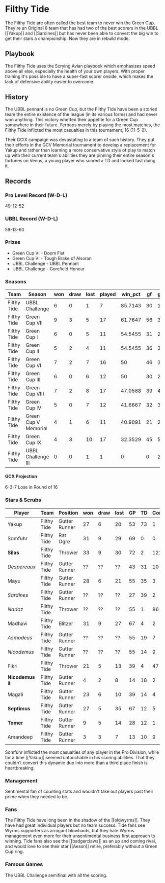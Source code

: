 # Filthy Tide

The Filthy Tide are often called the best team to never win the Green Cup. They're an Original 8 team that has had two of the best scorers in the UBBL [[Yakup]] and [[Sardines]] but has never been able to convert the big win to get their stars a championship. Now they are in rebuild mode.

## Playbook

The Filthy Tide uses the Scrying Avian playbook which emphasizes speed above all else, especially the health of your own players. With proper training it's possible to have a super-fast scorer onside, which makes the lack of defensive ability easier to overcome.

## History

The UBBL pennant is no Green Cup, but the Filthy Tide have been a storied team the entire existence of the league (in its various forms) and had never won anything. This victory whetted their appetite for a Green Cup somewhere in their future. Perhaps merely by playing the most matches, the Filthy Tide inflicted the most casualties in this tournament, 16 (11-5-0).

Their GCIX campaign was devastating to a team of such history. They put their efforts in the GCV Memorial tournament to develop a replacement for Yakup and rather than learning a more conservative style of play to match up with their current team's abilities they are pinning their entire season's fortunes on Venus, a young player who scored a TD and looked fast doing it.

## Records

### Pro Level Record (W-D-L)

49-12-52

### UBBL Record (W-D-L)

59-13-60

### Prizes

* Green Cup VI - Doom Fist
* Green Cup VI - Tough Brake of Alsoran
* UBBL Challenge - UBBL Pennant
* UBBL Challenge - Gorefield Honour

### Seasons

| Team        | Season               | won  | draw | lost | played | win_pct | gf   | ga   | cas  | tcdiff | ff   |
|-------------|----------------------|------|------|------|--------|---------|------|------|------|--------|------|
| Filthy Tide | UBBL Challenge       |    6 |    0 |    1 |      7 | 85.7143 |   30 |   15 |   16 |      7 |    2 |
| Filthy Tide | Green Cup VII        |    9 |    3 |    5 |     17 | 61.7647 |   56 |   37 |   21 |     -3 |    0 |
| Filthy Tide | Green Cup I          |    6 |    0 |    5 |     11 | 54.5455 |   31 |   26 |   13 |     -9 |    0 |
| Filthy Tide | Green Cup II         |    5 |    2 |    4 |     11 | 54.5455 |   36 |   32 |   11 |    -17 |    0 |
| Filthy Tide | Green Cup VI         |    7 |    2 |    7 |     16 |      50 |   46 |   35 |   33 |      3 |    2 |
| Filthy Tide | Green Cup III        |    6 |    0 |    6 |     12 |      50 |   30 |   29 |   12 |    -27 |    0 |
| Filthy Tide | Green Cup VIII       |    7 |    2 |    8 |     17 | 47.0588 |   39 |   40 |   42 |     -4 |   -4 |
| Filthy Tide | Green Cup IV         |    5 |    0 |    7 |     12 | 41.6667 |   32 |   38 |   11 |    -32 |    1 |
| Filthy Tide | Green Cup V Memorial |    4 |    1 |    6 |     11 | 40.9091 |   21 |   20 |   15 |     -3 |   -1 |
| Filthy Tide | Green Cup IX         |    4 |    3 |   10 |     17 | 32.3529 |   45 |   57 |   16 |    -23 |   -1 |
| Filthy Tide | UBBL Challenge III   |    0 |    0 |    1 |      1 |       0 |    0 |    2 |    0 |     -5 |    0 |

#### GCX Projection

6-3-7 Lose in Round of 16

### Stars & Scrubs

| Player       | Team        | Position      | won  | draw | lost | GP   | TD   | Comp | Ints | BH   | SI   | Ki   | MVP  | SPP  |
|--------------|-------------|---------------|------|------|------|------|------|------|------|------|------|------|------|------|
| Yakup       | Filthy Tide | Gutter Runner |   27 |    6 |   20 |   53 |   73 |    1 |    0 |    0 |    1 |    0 |    4 |  242 |
| Somfuhr     | Filthy Tide | Rat Ogre      |   31 |    9 |   29 |   69 |    0 |    0 |    0 |   42 |   13 |    6 |    6 |  152 |
| **Silas**      | Filthy Tide | Thrower       |   33 |    9 |   30 |   72 |    2 |  121 |    2 |    1 |    0 |    0 |    2 |  143 |
| *Despereaux* | Filthy Tide | Gutter Runner | ?? | ?? | ?? | 43 | 31 | 10 | 1 | 1 | 0 | 0 | 5 | 132 |
| Mayu        | Filthy Tide | Gutter Runner |   28 |    6 |   21 |   55 |   35 |    3 |    2 |    1 |    0 |    0 |    3 |  129 |
| *Sardines* | Filthy Tide | Gutter Runner | ?? | ?? | ?? | 27 | 39 | 2 | 0 | 0 | 0 | 0 | 1 | 124 |
| *Nadaz* | Filthy Tide | Thrower | ?? | ?? | ?? | 55 | 1 | 86 | 1 | 1 | 0 | 0 | 3 | 119 |
| Madhavi     | Filthy Tide | Blitzer       |   31 |    9 |   27 |   67 |    4 |    2 |    4 |    9 |    5 |    3 |    7 |   91 |
| *Asmodeus* | Filthy Tide | Gutter Runner | ?? | ?? | ?? | 55 | 19 | 7 | 3 | 1 | 0 | 0 | 3 | 87 |
| *Nicodemus* | Filthy Tide | Gutter Runner | ?? | ?? | ?? | 55 | 14 | 9 | 2 | 2 | 0 | 0 | 4 | 79 | 
| Fikri       | Filthy Tide | Thrower       |   21 |    5 |   13 |   39 |    4 |   47 |    0 |    2 |    0 |    0 |    2 |   73 |
| **Nicodemus II** | Filthy Tide | Gutter Runner |    4 |    2 |    8 |   14 |   18 |    2 |    0 |    0 |    0 |    0 |    2 |   66 |
| Magali      | Filthy Tide | Gutter Runner |   23 |    6 |   10 |   39 |   14 |    4 |    0 |    1 |    1 |    0 |    2 |   60 |
| **Septimus**    | Filthy Tide | Gutter Runner |   27 |    5 |   35 |   67 |   12 |    5 |    1 |    0 |    0 |    1 |    2 |   55 |
| **Tomer**       | Filthy Tide | Gutter Runner |    9 |    5 |   14 |   28 |   12 |    1 |    1 |    0 |    0 |    0 |    3 |   54 |
| Amandeep    | Filthy Tide | Gutter Runner |    3 |    3 |    7 |   13 |   10 |    9 |    0 |    0 |    0 |    0 |    3 |   54 |

Somfuhr inflicted the most casualties of any player in the Pro Division, while for a time [[Yakup]] seemed untouchable in his scoring abilities. That they couldn't convert this dynamic duo into more than a third place finish is heartbreaking. 

### Management

Sentimental fan of counting stats and wouldn't take out players past their prime when they needed to be.

### Fans

The Filthy Tide have long been in the shadow of the [[oldwyrms]]. They have had great individual players but no team success. Tide fans see Wyrms supporters as arrogant blowhards, but they hate Wyrms management even more for their unsentimental business first approach to winning. Tide fans also see the [[badgerclaws]] as an up and coming rival, and would love to see their star [[Aeson]] retire, preferably without a Green Cup ring.

### Famous Games

The UBBL Challenge semifinal with all the scoring.
